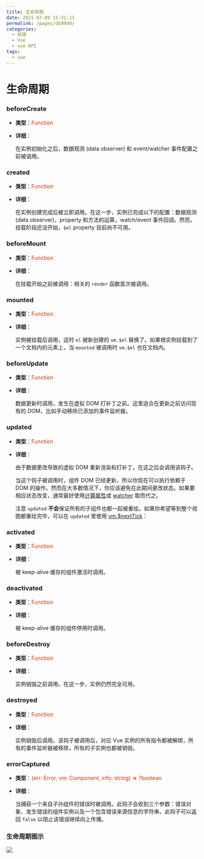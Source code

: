 ```yaml
---
title: 生命周期
date: 2021-07-09 15:31:13
permalink: /pages/db9990/
categories:
  - 前端
  - Vue
  - vue API
tags:
  - vue
---
```


# 生命周期

### beforeCreate

- **类型**：<span style="color:#d63200">Function</span>

- **详细**：

  在实例初始化之后，数据观测 (data observer) 和 event/watcher 事件配置之前被调用。

### created

- **类型**：<span style="color:#d63200">Function</span>

- **详细**：

  在实例创建完成后被立即调用。在这一步，实例已完成以下的配置：数据观测 (data observer)，property 和方法的运算，watch/event 事件回调。然而，挂载阶段还没开始，`$el` property 目前尚不可用。

<!-- more -->

### beforeMount

- **类型**：<span style="color:#d63200">Function</span>

- **详细**：

  在挂载开始之前被调用：相关的 `render` 函数首次被调用。

### mounted

- **类型**：<span style="color:#d63200">Function</span>

- **详细**：

  实例被挂载后调用，这时 `el` 被新创建的 `vm.$el` 替换了。如果根实例挂载到了一个文档内的元素上，当 `mounted` 被调用时 `vm.$el` 也在文档内。

### beforeUpdate

- **类型**：<span style="color:#d63200">Function</span>

- **详细**：

  数据更新时调用，发生在虚拟 DOM 打补丁之前。这里适合在更新之前访问现有的 DOM，比如手动移除已添加的事件监听器。

### updated

- **类型**：<span style="color:#d63200">Function</span>

- **详细**：

  由于数据更改导致的虚拟 DOM 重新渲染和打补丁，在这之后会调用该钩子。

  当这个钩子被调用时，组件 DOM 已经更新，所以你现在可以执行依赖于 DOM 的操作。然而在大多数情况下，你应该避免在此期间更改状态。如果要相应状态改变，通常最好使用[计算属性](https://cn.vuejs.org/v2/api/?#computed)或 [watcher](https://cn.vuejs.org/v2/api/?#watch) 取而代之。

  注意 `updated` **不会**保证所有的子组件也都一起被重绘。如果你希望等到整个视图都重绘完毕，可以在 `updated` 里使用 [vm.$nextTick](https://cn.vuejs.org/v2/api/?#vm-nextTick)：

### activated

- **类型**：<span style="color:#d63200">Function</span>

- **详细**：

  被 keep-alive 缓存的组件激活时调用。

### deactivated

- **类型**：<span style="color:#d63200">Function</span>

- **详细**：

  被 keep-alive 缓存的组件停用时调用。

### beforeDestroy

- **类型**：<span style="color:#d63200">Function</span>

- **详细**：

  实例销毁之前调用。在这一步，实例仍然完全可用。

### destroyed

- **类型**：<span style="color:#d63200">Function</span>

- **详细**：

  实例销毁后调用。该钩子被调用后，对应 Vue 实例的所有指令都被解绑，所有的事件监听器被移除，所有的子实例也都被销毁。

### errorCaptured

- **类型**：<span style="color:#d63200">(err: Error, vm: Component, info: string) => ?boolean</span>

- **详细**：

  当捕获一个来自子孙组件的错误时被调用。此钩子会收到三个参数：错误对象、发生错误的组件实例以及一个包含错误来源信息的字符串。此钩子可以返回 `false` 以阻止该错误继续向上传播。

### 生命周期图示

<img src="/blog/images/vue_life_cycle.png" />